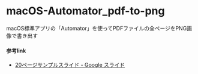 # macOS-Automator_pdf-to-png
macOS標準アプリの「Automator」を使ってPDFファイルの全ページをPNG画像で書き出す


#### 参考link

* [20ページサンプルスライド - Google スライド](https://docs.google.com/presentation/d/1oXKQlts11mhyeaLv0pqHiFfoYA3oD9ZUSoYft3SDzOQ/edit#slide=id.p)

<br><br><br>
